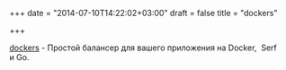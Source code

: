 +++
date = "2014-07-10T14:22:02+03:00"
draft = false
title = "dockers"

+++

<p><a href="https://github.com/cfsalguero/dockers">dockers</a>&nbsp;- Простой балансер для вашего приложения на&nbsp;Docker,&nbsp;&nbsp;Serf и&nbsp;Go.</p>

